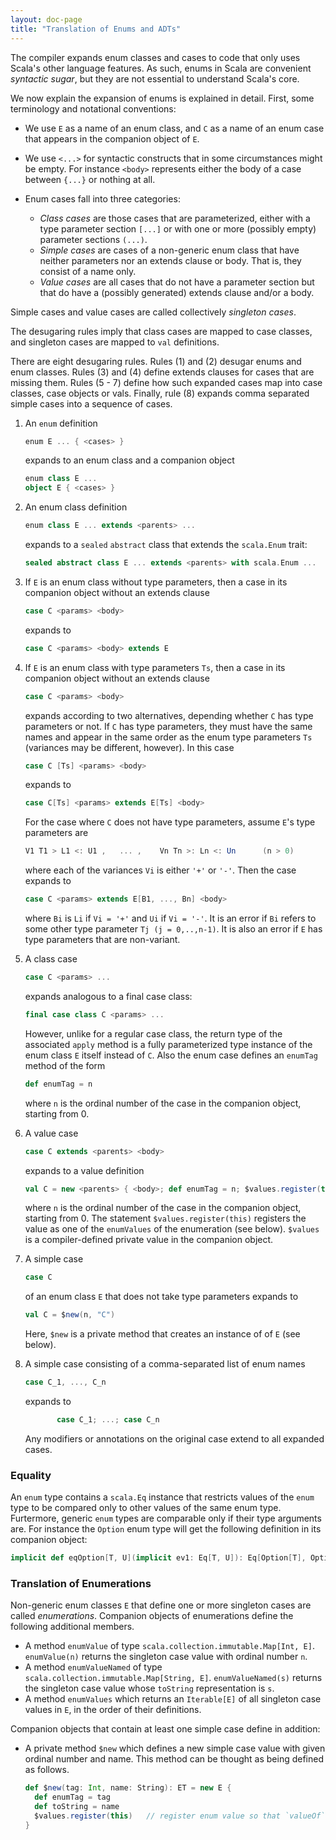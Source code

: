 ```yaml
---
layout: doc-page
title: "Translation of Enums and ADTs"
---
```


The compiler expands enum classes and cases to code that only uses
Scala's other language features. As such, enums in Scala are
convenient _syntactic sugar_, but they are not essential to understand
Scala's core.

We now explain the expansion of enums is explained in detail. First,
some terminology and notational conventions:

 - We use `E` as a name of an enum class, and `C` as a name of an enum case that appears in the companion object of `E`.
 - We use `<...>` for syntactic constructs that in some circumstances might be empty. For instance `<body>` represents either the body of a case between `{...}` or nothing at all.

 - Enum cases fall into three categories:

   - _Class cases_ are those cases that are parameterized, either with a type parameter section `[...]` or with one or more (possibly empty) parameter sections `(...)`.
   - _Simple cases_ are cases of a non-generic enum class that have neither parameters nor an extends clause or body. That is, they consist of a name only.
   - _Value cases_ are all cases that do not have a parameter section but that do have a (possibly generated) extends clause and/or a body.

  Simple cases and value cases are called collectively _singleton cases_.

The desugaring rules imply that class cases are mapped to case classes, and singleton cases are mapped to `val` definitions.

There are eight desugaring rules. Rules (1) and (2) desugar enums and
enum classes. Rules (3) and (4) define extends clauses for cases that
are missing them. Rules (5 - 7) define how such expanded cases map
into case classes, case objects or vals. Finally, rule (8) expands
comma separated simple cases into a sequence of cases.

1.  An `enum` definition
    ```scala
    enum E ... { <cases> }
    ```
    expands to an enum class and a companion object
    ```scala
    enum class E ...
    object E { <cases> }
    ```
2. An enum class definition
    ```scala
    enum class E ... extends <parents> ...
    ```
    expands to a `sealed` `abstract` class that extends the `scala.Enum` trait:
    ```scala
    sealed abstract class E ... extends <parents> with scala.Enum ...
    ```
3. If `E` is an enum class without type parameters, then a case in its companion object without an extends clause
    ```scala
    case C <params> <body>
    ```
    expands to
    ```scala
    case C <params> <body> extends E
    ```
4. If `E` is an enum class with type parameters `Ts`, then a case in its companion object without an extends clause
    ```scala
    case C <params> <body>
    ```
    expands according to two alternatives, depending whether `C` has type
    parameters or not. If `C` has type parameters, they must have the same
    names and appear in the same order as the enum type parameters `Ts`
    (variances may be different, however). In this case
    ```scala
    case C [Ts] <params> <body>
    ```
      expands to
    ```scala
    case C[Ts] <params> extends E[Ts] <body>
    ```
    For the case where `C` does not have type parameters, assume `E`'s type
    parameters are
    ```scala
    V1 T1 > L1 <: U1 ,   ... ,    Vn Tn >: Ln <: Un      (n > 0)
    ```
    where each of the variances `Vi` is either `'+'` or `'-'`. Then the case
    expands to
    ```scala
    case C <params> extends E[B1, ..., Bn] <body>
    ```
    where `Bi` is `Li` if `Vi = '+'` and `Ui` if `Vi = '-'`. It is an error if
    `Bi` refers to some other type   parameter `Tj (j = 0,..,n-1)`. It is also
    an error if `E` has type parameters that are non-variant.

5. A class case
    ```scala
    case C <params> ...
    ```
    expands analogous to a final case class:

    ```scala
    final case class C <params> ...
    ```

    However, unlike for a regular case class, the return type of the associated
    `apply` method is a fully parameterized type instance of the enum class `E`
    itself instead of `C`.  Also the enum case defines an `enumTag` method of
    the form

    ```scala
    def enumTag = n
    ```
    where `n` is the ordinal number of the case in the companion object,
    starting from 0.

6. A value case
    ```scala
    case C extends <parents> <body>
    ```
    expands to a value definition
    ```scala
    val C = new <parents> { <body>; def enumTag = n; $values.register(this) }
    ```
    where `n` is the ordinal number of the case in the companion object,
    starting from 0.  The statement `$values.register(this)` registers the value
    as one of the `enumValues` of the enumeration (see below). `$values` is a
    compiler-defined private value in the companion object.

7. A simple case
    ```scala
    case C
    ```
    of an enum class `E` that does not take type parameters expands to
    ```scala
    val C = $new(n, "C")
    ```
    Here, `$new` is a private method that creates an instance of of `E` (see
    below).

8. A simple case consisting of a comma-separated list of enum names
    ```scala
    case C_1, ..., C_n
    ```
    expands to
    ```scala
           case C_1; ...; case C_n
    ```
    Any modifiers or annotations on the original case extend to all expanded
    cases.

### Equality

An `enum` type contains a `scala.Eq` instance that restricts values of the `enum` type to
be compared only to other values of the same enum type. Furtermore, generic
`enum` types are comparable only if their type arguments are. For instance the
`Option` enum type will get the following definition in its companion object:
```scala
implicit def eqOption[T, U](implicit ev1: Eq[T, U]): Eq[Option[T], Option[U]] = Eq
```
### Translation of Enumerations

Non-generic enum classes `E` that define one or more singleton cases
are called _enumerations_. Companion objects of enumerations define
the following additional members.

   - A method `enumValue` of type `scala.collection.immutable.Map[Int, E]`.
     `enumValue(n)` returns the singleton case value with ordinal number `n`.
   - A method `enumValueNamed` of type `scala.collection.immutable.Map[String, E]`.
     `enumValueNamed(s)` returns the singleton case value whose `toString`
     representation is `s`.
   - A method `enumValues` which returns an `Iterable[E]` of all singleton case
     values in `E`, in the order of their definitions.

Companion objects that contain at least one simple case define in addition:

   - A private method `$new` which defines a new simple case value with given
     ordinal number and name. This method can be thought as being defined as
     follows.
      ```scala
      def $new(tag: Int, name: String): ET = new E {
        def enumTag = tag
        def toString = name
        $values.register(this)   // register enum value so that `valueOf` and `values` can return it.
      }
      ```
